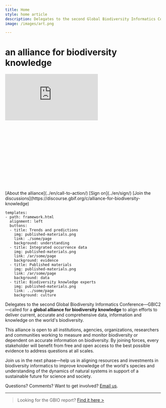 ```yaml
---
title: Home
style: home article
description: Delegates to the second Global Biodiversity Informatics Conference (GBIC2) called for a global alliance for biodiversity knowledge to align efforts to deliver current, accurate and comprehensive data, information and knowledge on the world's biodiversity. 
image: /images/art.png

---
```

an alliance for biodiversity knowledge
===================

<!--
embedding example. ratio defined as padding-bottom. defaults to 42%
-->
<div class="embed-container" style="padding-bottom: 42%">
  <iframe src="https://player.vimeo.com/video/42261942" frameborder="0" webkitallowfullscreen mozallowfullscreen allowfullscreen></iframe>
</div>

<p class="buttons">
[About the alliance](../en/call-to-action/)
[Sign on](../en/sign/)
[Join the discussions](https://discourse.gbif.org/c/alliance-for-biodiversity-knowledge)
</p>

<!---
styled custom component
you can have one or more buttons.
alignmenment options: left, center, spaceAround
title: what text should go below the icon
icon options are the ones provided in the icons folder. As of 3 feb 2019 those are: 
link: where to link to
background options: understanding, evidence, data, culture
-->
```styledYaml
templates:
- path: framework.html
  alignment: left
  buttons:
  - title: Trends and predictions
    img: published-materials.png
    link: ./some/page
    background: understanding
  - title: Integrated occurrence data
    img: published-materials.png
    link: /ar/some/page
    background: evidence
  - title: Published materials
    img: published-materials.png
    link: /ar/some/page
    background: data
  - title: Biodiversity knowledge experts
    img: published-materials.png
    link: ../some/page
    background: culture
```

Delegates to the second Global Biodiversity Informatics Conference—GBIC2—called for a __global alliance for biodiversity knowledge__ to align efforts to deliver current, accurate and comprehensive data, information and knowledge on the world's biodiversity. 

This alliance is open to all institutions, agencies, organizations, researchers and communities working to measure and monitor biodiversity or dependent on accurate information on biodiversity. By joining forces, every stakeholder will benefit from free and open access to the best possible evidence to address questions at all scales.

Join us in the next phase—help us in aligning resources and investments in biodiversity informatics to improve knowledge of the world's species and understanding of the dynamics of natural systems in support of a sustainable future for science and society.

Questions? Comments? Want to get involved? [Email us](mailto:alliance@gbif.org).

-----
> Looking for the GBIO report? [Find it here >](https://doi.org/10.15468/6jxa-yb44)